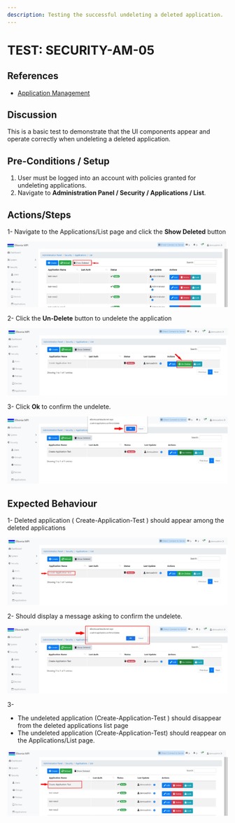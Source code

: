 ```yaml
---
description: Testing the successful undeleting a deleted application.
---
```


# TEST: SECURITY-AM-05

## References

* [Application Management](broken-reference)

## Discussion

This is a basic test to demonstrate that the UI components appear and operate correctly when undeleting  a deleted application.

## Pre-Conditions / Setup

1. User must be logged into an account with policies granted for undeleting applications.
2. Navigate to **Administration Panel / Security / Applications / List**.

## Actions/Steps

1- Navigate to the Applications/List page and click the **Show Deleted** button

![](../../../../../../../.gitbook/assets/17.jpg)

2- Click the **Un-Delete** button to undelete the application

![](../../../../../../../.gitbook/assets/18-1.jpg)

3- Click  **Ok** to confirm the undelete.

![](../../../../../../../.gitbook/assets/18-3.jpg)

## Expected Behaviour

1- Deleted application ( Create-Application-Test ) should appear among the deleted applications

![](../../../../../../../.gitbook/assets/18.jpg)

2- Should display a message asking to confirm the undelete.

![](../../../../../../../.gitbook/assets/18-2.jpg)

3-

* The undeleted application (Create-Application-Test ) should disappear from the deleted applications list page&#x20;
* The undeleted application (Create-Application-Test) should reappear on the Applications/List page.

![](../../../../../../../.gitbook/assets/18-4.jpg)
